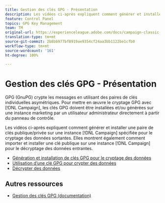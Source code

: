 ```yaml
---
title: Gestion des clés GPG - Présentation
description: Les vidéos ci-après expliquent comment générer et installer une paire de clés publique/privée sur une instance Campaign spécifiée pour le cryptage des données sortantes. Elles montrent également comment importer et installer une clé publique sur une instance Campaign pour le décryptage des données entrantes.
feature: Control Panel
topics: GPG Key Management
team: TM
original-url: https://experienceleague.adobe.com/docs/campaign-classic-learn/tutorials/administrating/control-panel-acc/gpg-key-management/gpg-key-management-overview.html
translation-type: tm+mt
source-git-commit: 2b8bb977bf8919ae9354cf24aa3bb1122be1cfb0
workflow-type: tm+mt
source-wordcount: '161'
ht-degree: 100%

---
```



# Gestion des clés GPG - Présentation

GPG (GnuPG) crypte les messages en utilisant des paires de clés individuelles asymétriques. Pour mettre en œuvre le cryptage GPG avec [!DNL Campaign], les clés GPG doivent être installées et/ou générées sur une instance marketing par un utilisateur administrateur directement à partir du panneau de contrôle.

Les vidéos ci-après expliquent comment générer et installer une paire de clés publique/privée sur une instance [!DNL Campaign] spécifiée pour le cryptage des données sortantes. Elles montrent également comment importer et installer une clé publique sur une instance [!DNL Campaign] pour le décryptage des données entrantes.

* [Génération et installation de clés GPG pour le cryptage des données](./generating-and-installing-gpg-keys-for-data-encryption.md)
* [Utilisation d’une clé GPG pour crypter des données](./using-a-gpg-key-to-encrypt-data.md)
* [Décrypter des données](./decrypting-data.md)

## Autres ressources

* [Gestion des clés GPG (documentation)](https://docs.adobe.com/content/help/fr-FR/control-panel/using/instances-settings/gpg-keys-management.html)
